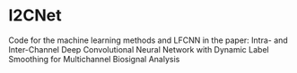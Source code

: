 # I2CNet
Code for the machine learning methods and LFCNN in the paper: Intra- and Inter-Channel Deep Convolutional Neural Network with Dynamic Label Smoothing for Multichannel Biosignal Analysis
